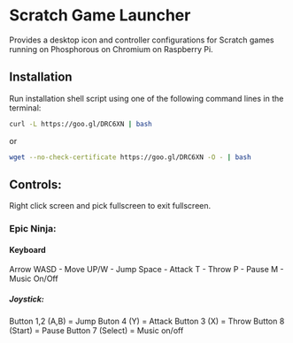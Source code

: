 # Scratch Game Launcher
Provides a desktop icon and controller configurations for Scratch games running on Phosphorous on Chromium on Raspberry Pi.

Installation
------------
Run installation shell script using one of the following command lines in the terminal:

```sh
curl -L https://goo.gl/DRC6XN | bash
```

or

```sh
wget --no-check-certificate https://goo.gl/DRC6XN -O - | bash
```

## Controls:
Right click screen and pick fullscreen to exit fullscreen.

### Epic Ninja:
#### Keyboard
Arrow WASD - Move
UP/W - Jump
Space - Attack
T - Throw
P - Pause
M - Music On/Off

##### Joystick:
Button 1,2 (A,B) = Jump
Buton 4 (Y) = Attack
Button 3 (X) = Throw
Button 8 (Start) = Pause
Button 7 (Select) = Music on/off

